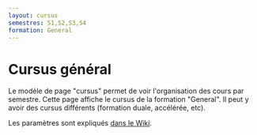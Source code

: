 ```yaml
---
layout: cursus  
semestres: S1,S2,S3,S4
formation: General
---
```


# Cursus général

Le modèle de page "cursus" permet de voir l'organisation des cours par semestre. Cette page affiche le cursus de la formation "General". Il peut y avoir des cursus différents (formation duale, accélérée, etc).

Les paramètres sont expliqués [dans le Wiki](https://github.com/eracom/atlas/wiki/Mod%C3%A8le-de-page-%3A-cursus).
